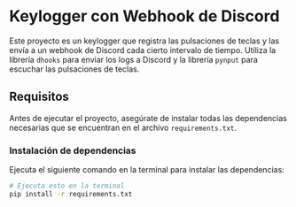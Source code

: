 # Keylogger con Webhook de Discord

Este proyecto es un keylogger que registra las pulsaciones de teclas y las envía a un webhook de Discord cada cierto intervalo de tiempo. Utiliza la librería `dhooks` para enviar los logs a Discord y la librería `pynput` para escuchar las pulsaciones de teclas.

## Requisitos

Antes de ejecutar el proyecto, asegúrate de instalar todas las dependencias necesarias que se encuentran en el archivo `requirements.txt`.

### Instalación de dependencias

Ejecuta el siguiente comando en la terminal para instalar las dependencias:

```bash
# Ejecuta esto en la terminal
pip install -r requirements.txt
